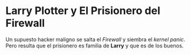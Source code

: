 # Larry Plotter y El Prisionero del Firewall

Un supuesto hacker maligno se salta el *Firewall* y siembra el *kernel panic*.
Pero resulta que el prisionero es familia de **Larry** y que es de los buenos.
